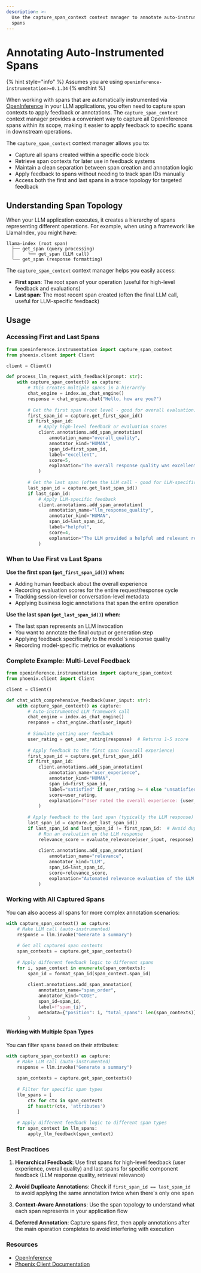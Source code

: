 ```yaml
---
description: >-
  Use the capture_span_context context manager to annotate auto-instrumented
  spans
---
```


# Annotating Auto-Instrumented Spans

{% hint style="info" %}
Assumes you are using `openinference-instrumentation>=0.1.34`
{% endhint %}

When working with spans that are automatically instrumented via [OpenInference](https://github.com/Arize-ai/openinference) in your LLM applications, you often need to capture span contexts to apply feedback or annotations. The `capture_span_context` context manager provides a convenient way to capture all OpenInference spans within its scope, making it easier to apply feedback to specific spans in downstream operations.

The `capture_span_context` context manager allows you to:

* Capture all spans created within a specific code block
* Retrieve span contexts for later use in feedback systems
* Maintain a clean separation between span creation and annotation logic
* Apply feedback to spans without needing to track span IDs manually
* Access both the first and last spans in a trace topology for targeted feedback

## Understanding Span Topology

When your LLM application executes, it creates a hierarchy of spans representing different operations. For example, when using a framework like LlamaIndex, you might have:

```
llama-index (root span)
  ├── get_span (query processing)
  │     └── get_span (LLM call)
  └── get_span (response formatting)
```

The `capture_span_context` context manager helps you easily access:
- **First span**: The root span of your operation (useful for high-level feedback and evaluations)
- **Last span**: The most recent span created (often the final LLM call, useful for LLM-specific feedback)

## Usage

### Accessing First and Last Spans

```python
from openinference.instrumentation import capture_span_context
from phoenix.client import Client

client = Client()

def process_llm_request_with_feedback(prompt: str):
    with capture_span_context() as capture:
        # This creates multiple spans in a hierarchy
        chat_engine = index.as_chat_engine()
        response = chat_engine.chat("Hello, how are you?")
        
        # Get the first span (root level - good for overall evaluation)
        first_span_id = capture.get_first_span_id()
        if first_span_id:
            # Apply high-level feedback or evaluation scores
            client.annotations.add_span_annotation(
                annotation_name="overall_quality",
                annotator_kind="HUMAN",
                span_id=first_span_id,
                label="excellent",
                score=5,
                explanation="The overall response quality was excellent"
            )
        
        # Get the last span (often the LLM call - good for LLM-specific feedback)
        last_span_id = capture.get_last_span_id()
        if last_span_id:
            # Apply LLM-specific feedback
            client.annotations.add_span_annotation(
                annotation_name="llm_response_quality",
                annotator_kind="HUMAN", 
                span_id=last_span_id,
                label="helpful",
                score=4,
                explanation="The LLM provided a helpful and relevant response"
            )
```

### When to Use First vs Last Spans

**Use the first span (`get_first_span_id()`) when:**
- Adding human feedback about the overall experience
- Recording evaluation scores for the entire request/response cycle
- Tracking session-level or conversation-level metadata
- Applying business logic annotations that span the entire operation

**Use the last span (`get_last_span_id()`) when:**
- The last span represents an LLM invocation
- You want to annotate the final output or generation step
- Applying feedback specifically to the model's response quality
- Recording model-specific metrics or evaluations

### Complete Example: Multi-Level Feedback

```python
from openinference.instrumentation import capture_span_context
from phoenix.client import Client

client = Client()

def chat_with_comprehensive_feedback(user_input: str):
    with capture_span_context() as capture:
        # Auto-instrumented LLM framework call
        chat_engine = index.as_chat_engine()
        response = chat_engine.chat(user_input)
        
        # Simulate getting user feedback
        user_rating = get_user_rating(response)  # Returns 1-5 score
        
        # Apply feedback to the first span (overall experience)
        first_span_id = capture.get_first_span_id()
        if first_span_id:
            client.annotations.add_span_annotation(
                annotation_name="user_experience",
                annotator_kind="HUMAN",
                span_id=first_span_id,
                label="satisfied" if user_rating >= 4 else "unsatisfied",
                score=user_rating,
                explanation=f"User rated the overall experience: {user_rating}/5"
            )
        
        # Apply feedback to the last span (typically the LLM response)
        last_span_id = capture.get_last_span_id()
        if last_span_id and last_span_id != first_span_id:  # Avoid duplicate annotations
            # Run an evaluation on the LLM response
            relevance_score = evaluate_relevance(user_input, response)
            
            client.annotations.add_span_annotation(
                annotation_name="relevance",
                annotator_kind="LLM",
                span_id=last_span_id,
                score=relevance_score,
                explanation="Automated relevance evaluation of the LLM response"
            )
```

### Working with All Captured Spans

You can also access all spans for more complex annotation scenarios:

```python
with capture_span_context() as capture:
    # Make LLM call (auto-instrumented)
    response = llm.invoke("Generate a summary")
    
    # Get all captured span contexts
    span_contexts = capture.get_span_contexts()
    
    # Apply different feedback logic to different spans
    for i, span_context in enumerate(span_contexts):
        span_id = format_span_id(span_context.span_id)
        
        client.annotations.add_span_annotation(
            annotation_name="span_order",
            annotator_kind="CODE",
            span_id=span_id,
            label=f"span_{i}",
            metadata={"position": i, "total_spans": len(span_contexts)}
        )
```

#### Working with Multiple Span Types

You can filter spans based on their attributes:

```python
with capture_span_context() as capture:
    # Make LLM call (auto-instrumented)
    response = llm.invoke("Generate a summary")
    
    span_contexts = capture.get_span_contexts()
    
    # Filter for specific span types
    llm_spans = [
        ctx for ctx in span_contexts 
        if hasattr(ctx, 'attributes')
    ]
    
    # Apply different feedback logic to different span types
    for span_context in llm_spans:
        apply_llm_feedback(span_context)
```

### Best Practices

1. **Hierarchical Feedback**: Use first spans for high-level feedback (user experience, overall quality) and last spans for specific component feedback (LLM response quality, retrieval relevance)

2. **Avoid Duplicate Annotations**: Check if `first_span_id == last_span_id` to avoid applying the same annotation twice when there's only one span

3. **Context-Aware Annotations**: Use the span topology to understand what each span represents in your application flow

4. **Deferred Annotation**: Capture spans first, then apply annotations after the main operation completes to avoid interfering with execution

### Resources

* [OpenInference](https://github.com/Arize-ai/openinference)
* [Phoenix Client Documentation](../../../api-reference/phoenix-client.md)

